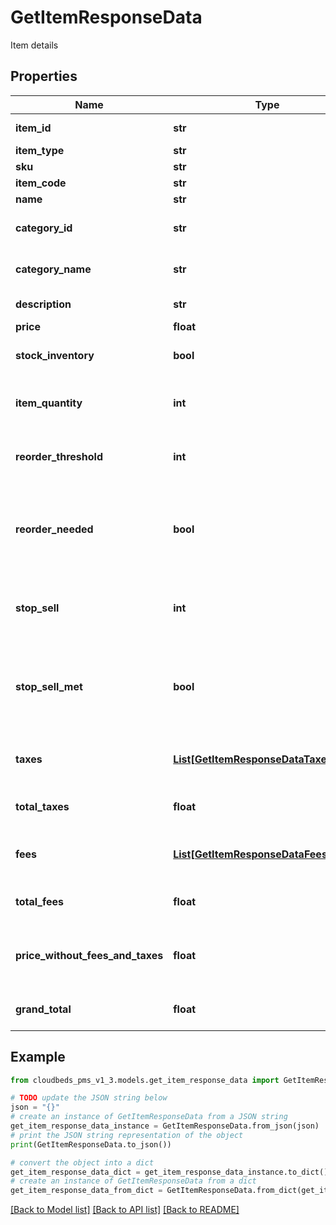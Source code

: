 # GetItemResponseData

Item details

## Properties

Name | Type | Description | Notes
------------ | ------------- | ------------- | -------------
**item_id** | **str** | Item unique identifier | [optional] 
**item_type** | **str** | Item type | [optional] 
**sku** | **str** | Item SKU | [optional] 
**item_code** | **str** | Item code | [optional] 
**name** | **str** | Item name | [optional] 
**category_id** | **str** | Item category identifier. Null if unset | [optional] 
**category_name** | **str** | Item category name. Empty if unset | [optional] 
**description** | **str** | Item description | [optional] 
**price** | **float** | Item price | [optional] 
**stock_inventory** | **bool** | Track stock inventory for this item | [optional] 
**item_quantity** | **int** | &lt;sup&gt;1&lt;/sup&gt; Current amount of item available | [optional] 
**reorder_threshold** | **int** | &lt;sup&gt;1&lt;/sup&gt; Quantity at which to reorder item | [optional] 
**reorder_needed** | **bool** | &lt;sup&gt;1&lt;/sup&gt; true - Whether item is at or below value set for reorder threshold. | [optional] 
**stop_sell** | **int** | &lt;sup&gt;1&lt;/sup&gt; Quantity at which to stop selling product. | [optional] 
**stop_sell_met** | **bool** | &lt;sup&gt;1&lt;/sup&gt; true - Whether item is at or below value set for stop-sell threshold. | [optional] 
**taxes** | [**List[GetItemResponseDataTaxesInner]**](GetItemResponseDataTaxesInner.md) | &lt;sup&gt;2&lt;/sup&gt; Details of the taxes applicable | [optional] 
**total_taxes** | **float** | &lt;sup&gt;2&lt;/sup&gt; Total value of the taxes | [optional] 
**fees** | [**List[GetItemResponseDataFeesInner]**](GetItemResponseDataFeesInner.md) | &lt;sup&gt;2&lt;/sup&gt; Details of the fees applicable | [optional] 
**total_fees** | **float** | &lt;sup&gt;2&lt;/sup&gt; Total value of the fees | [optional] 
**price_without_fees_and_taxes** | **float** | &lt;sup&gt;2&lt;/sup&gt; item price subtracting the included taxes | [optional] 
**grand_total** | **float** | &lt;sup&gt;2&lt;/sup&gt; item price with fees and taxes | [optional] 

## Example

```python
from cloudbeds_pms_v1_3.models.get_item_response_data import GetItemResponseData

# TODO update the JSON string below
json = "{}"
# create an instance of GetItemResponseData from a JSON string
get_item_response_data_instance = GetItemResponseData.from_json(json)
# print the JSON string representation of the object
print(GetItemResponseData.to_json())

# convert the object into a dict
get_item_response_data_dict = get_item_response_data_instance.to_dict()
# create an instance of GetItemResponseData from a dict
get_item_response_data_from_dict = GetItemResponseData.from_dict(get_item_response_data_dict)
```
[[Back to Model list]](../README.md#documentation-for-models) [[Back to API list]](../README.md#documentation-for-api-endpoints) [[Back to README]](../README.md)


